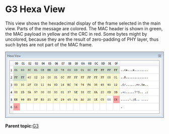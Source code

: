 # G3 Hexa View

This view shows the hexadecimal display of the frame selected in the main view. Parts of the message are colored. The MAC header is shown in green, the MAC payload in yellow and the CRC in red. Some bytes might by uncolored, because they are the result of zero-padding of PHY layer, thus such bytes are not part of the MAC frame.

![](GUID-FD0A8E26-8C56-445A-8705-FBB44E1F3FE4-low.png "Hexa View Window Showing a Data Frame")

**Parent topic:**[G3](GUID-AEF828B2-7BEE-47DA-84FC-8959348255B2.md)


